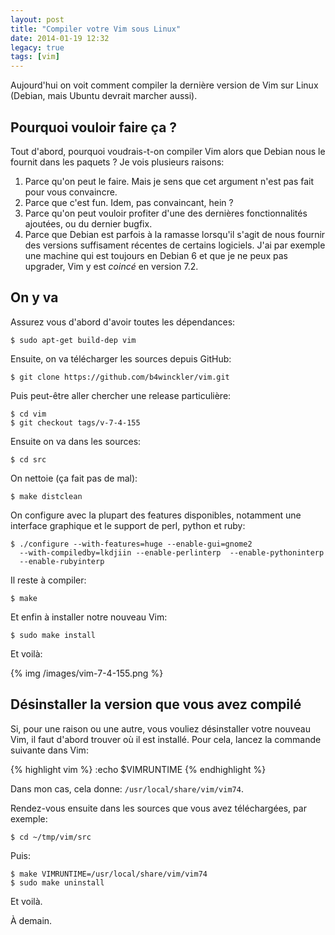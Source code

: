 ```yaml
---
layout: post
title: "Compiler votre Vim sous Linux"
date: 2014-01-19 12:32
legacy: true
tags: [vim]
---
```




Aujourd'hui on voit comment compiler la dernière version de
Vim sur Linux (Debian, mais Ubuntu devrait marcher aussi).

<!-- more -->

Pourquoi vouloir faire ça ?
---------------------------

Tout d'abord, pourquoi voudrais-t-on compiler Vim alors que Debian nous
le fournit dans les paquets ? Je vois plusieurs raisons:

1. Parce qu'on peut le faire. Mais je sens que cet argument n'est pas
   fait pour vous convaincre.
2. Parce que c'est fun. Idem, pas convaincant, hein ?
3. Parce qu'on peut vouloir profiter d'une des dernières fonctionnalités
   ajoutées, ou du dernier bugfix.
4. Parce que Debian est parfois à la ramasse lorsqu'il s'agit de nous
   fournir des versions suffisament récentes de certains logiciels.
   J'ai par exemple une machine qui est toujours en Debian 6 et que je
   ne peux pas upgrader, Vim y est *coincé* en version 7.2.

On y va
-------

Assurez vous d'abord d'avoir toutes les dépendances:

    $ sudo apt-get build-dep vim

Ensuite, on va télécharger les sources depuis GitHub:

    $ git clone https://github.com/b4winckler/vim.git

Puis peut-être aller chercher une release particulière:

    $ cd vim
    $ git checkout tags/v-7-4-155

Ensuite on va dans les sources:

    $ cd src

On nettoie (ça fait pas de mal):

    $ make distclean

On configure avec la plupart des features disponibles, notamment une
interface graphique et le support de perl, python et ruby:

    $ ./configure --with-features=huge --enable-gui=gnome2
      --with-compiledby=lkdjiin --enable-perlinterp  --enable-pythoninterp
      --enable-rubyinterp

Il reste à compiler:

    $ make

Et enfin à installer notre nouveau Vim:

    $ sudo make install

Et voilà:

{% img /images/vim-7-4-155.png %}

Désinstaller la version que vous avez compilé
---------------------------------------------

Si, pour une raison ou une autre, vous vouliez désinstaller
votre nouveau Vim, il faut d'abord trouver où il est installé.
Pour cela, lancez la commande suivante dans Vim:

{% highlight vim %}
:echo $VIMRUNTIME
{% endhighlight %}

Dans mon cas, cela donne: `/usr/local/share/vim/vim74`.

Rendez-vous ensuite dans les sources que vous avez téléchargées,
par exemple:

    $ cd ~/tmp/vim/src

Puis:

    $ make VIMRUNTIME=/usr/local/share/vim/vim74
    $ sudo make uninstall

Et voilà.



À demain.


